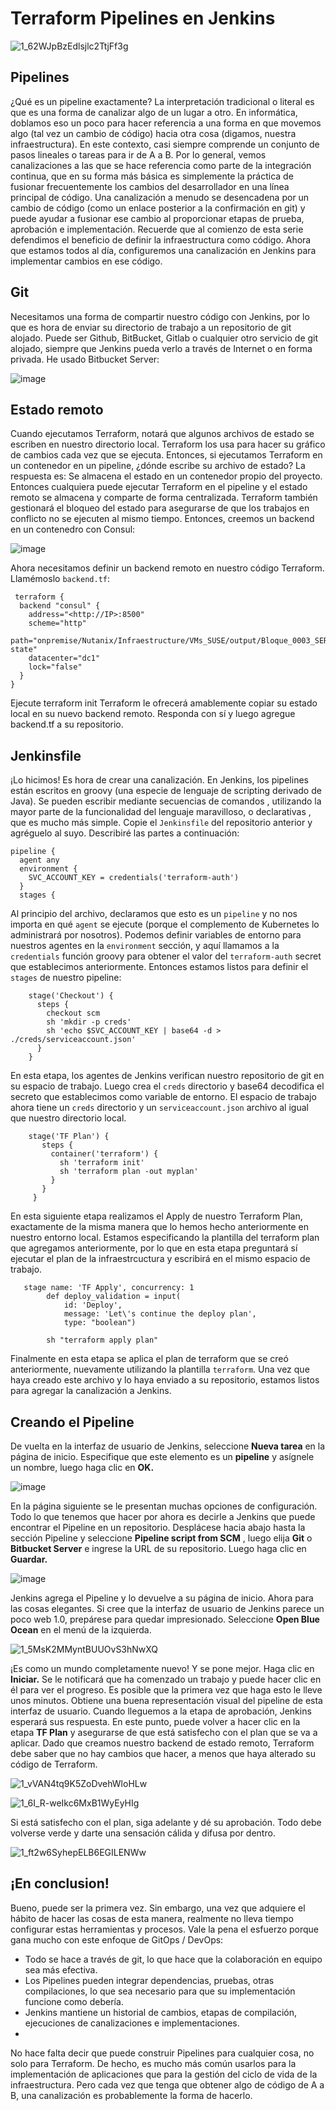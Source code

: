 # Terraform Pipelines en Jenkins

![1_62WJpBzEdlsjlc2TtjFf3g](https://user-images.githubusercontent.com/18565089/124832596-dfc90800-df4a-11eb-8e0f-6dbe321a2648.jpeg)

## Pipelines
¿Qué es un pipeline exactamente? La interpretación tradicional o literal es que es una forma de canalizar algo de un lugar a otro. En informática, doblamos eso un poco para hacer referencia a una forma en que movemos algo (tal vez un cambio de código) hacia otra cosa (digamos, nuestra infraestructura). En este contexto, casi siempre comprende un conjunto de pasos lineales o tareas para ir de A a B.
Por lo general, vemos canalizaciones a las que se hace referencia como parte de la integración continua, que en su forma más básica es simplemente la práctica de fusionar frecuentemente los cambios del desarrollador en una línea principal de código. Una canalización a menudo se desencadena por un cambio de código (como un enlace posterior a la confirmación en git) y puede ayudar a fusionar ese cambio al proporcionar etapas de prueba, aprobación e implementación.
Recuerde que al comienzo de esta serie defendimos el beneficio de definir la infraestructura como código. Ahora que estamos todos al día, configuremos una canalización en Jenkins para implementar cambios en ese código.


## Git
Necesitamos una forma de compartir nuestro código con Jenkins, por lo que es hora de enviar su directorio de trabajo a un repositorio de git alojado. Puede ser Github, BitBucket, Gitlab o cualquier otro servicio de git alojado, siempre que Jenkins pueda verlo a través de Internet o en forma privada. He usado Bitbucket Server:

![image](https://user-images.githubusercontent.com/18565089/124945770-7560a800-dfdc-11eb-9281-86afcf1642ef.png)


## Estado remoto
Cuando ejecutamos Terraform, notará que algunos archivos de estado se escriben en nuestro directorio local. Terraform los usa para hacer su gráfico de cambios cada vez que se ejecuta. Entonces, si ejecutamos Terraform en un contenedor en un pipeline, ¿dónde escribe su archivo de estado?
La respuesta es: Se almacena el estado en un contenedor propio del proyecto. Entonces cualquiera puede ejecutar Terraform en el pipeline y el estado remoto se almacena y comparte de forma centralizada. Terraform también gestionará el bloqueo del estado para asegurarse de que los trabajos en conflicto no se ejecuten al mismo tiempo.
Entonces, creemos un backend en un contenedro con Consul:

![image](https://user-images.githubusercontent.com/18565089/124945420-1d29a600-dfdc-11eb-995e-88917b2e1e90.png)


Ahora necesitamos definir un backend remoto en nuestro código Terraform. Llamémoslo ```backend.tf```:

```
 terraform {
  backend "consul" {
    address="<http://IP>:8500"
    scheme="http"
    path="onpremise/Nutanix/Infraestructure/VMs_SUSE/output/Bloque_0003_SERVER/terraform-state"
    datacenter="dc1"
    lock="false"
  }
}
```
Ejecute terraform init Terraform le ofrecerá amablemente copiar su estado local en su nuevo backend remoto. Responda con sí y luego agregue backend.tf a su repositorio.

## Jenkinsfile
¡Lo hicimos! Es hora de crear una canalización. En Jenkins, los pipelines están escritos en groovy (una especie de lenguaje de scripting derivado de Java). Se pueden escribir mediante secuencias de comandos , utilizando la mayor parte de la funcionalidad del lenguaje maravilloso, o declarativas , que es mucho más simple. Copie el ```Jenkinsfile``` del repositorio anterior y agréguelo al suyo. Describiré las partes a continuación:
```    
pipeline {
  agent any
  environment {
    SVC_ACCOUNT_KEY = credentials('terraform-auth')
  }
  stages {
``` 

Al principio del archivo, declaramos que esto es un ```pipeline``` y no nos importa en qué ```agent``` se ejecute (porque el complemento de Kubernetes lo administrará por nosotros). Podemos definir variables de entorno para nuestros agentes en la ```environment``` sección, y aquí llamamos a la ```credentials``` función groovy para obtener el valor del ```terraform-auth``` secret que establecimos anteriormente. Entonces estamos listos para definir el ```stages``` de nuestro pipeline:
```  
    stage('Checkout') {
      steps {
        checkout scm
        sh 'mkdir -p creds'
        sh 'echo $SVC_ACCOUNT_KEY | base64 -d > ./creds/serviceaccount.json'
      }
    }
``` 
En esta etapa, los agentes de Jenkins verifican nuestro repositorio de git en su espacio de trabajo. Luego crea el ```creds``` directorio y base64 decodifica el secreto que establecimos como variable de entorno. El espacio de trabajo ahora tiene un ```creds``` directorio y un ```serviceaccount.json``` archivo al igual que nuestro directorio local.
```
    stage('TF Plan') {
       steps {
         container('terraform') {
           sh 'terraform init'
           sh 'terraform plan -out myplan'
         }
       }
     }
``` 

En esta siguiente etapa realizamos el Apply de nuestro Terraform Plan, exactamente de la misma manera que lo hemos hecho anteriormente en nuestro entorno local. Estamos especificando la plantilla del terraform plan que agregamos anteriormente, por lo que en esta etapa preguntará sí ejecutar el plan de la infraestrcuctura y escribirá en el mismo espacio de trabajo.

```
   stage name: 'TF Apply', concurrency: 1
        def deploy_validation = input(
            id: 'Deploy',
            message: 'Let\'s continue the deploy plan',
            type: "boolean")

        sh "terraform apply plan"
```

Finalmente en esta etapa se aplica el plan de terraform que se creó anteriormente, nuevamente utilizando la plantilla ```terraform```.
Una vez que haya creado este archivo y lo haya enviado a su repositorio, estamos listos para agregar la canalización a Jenkins.

## Creando el Pipeline
De vuelta en la interfaz de usuario de Jenkins, seleccione **Nueva tarea** en la página de inicio. Especifique que este elemento es un **pipeline** y asígnele un nombre, luego haga clic en **OK.**

![image](https://user-images.githubusercontent.com/18565089/124942780-ee123500-dfd9-11eb-8876-f4e87109ad60.png)


En la página siguiente se le presentan muchas opciones de configuración. Todo lo que tenemos que hacer por ahora es decirle a Jenkins que puede encontrar el Pipeline en un repositorio. Desplácese hacia abajo hasta la sección Pipeline y seleccione **Pipeline script from SCM** , luego elija **Git** o **Bitbucket Server** e ingrese la URL de su repositorio. Luego haga clic en **Guardar.**

![image](https://user-images.githubusercontent.com/18565089/124943501-89a3a580-dfda-11eb-8138-79ad804b3b15.png)


Jenkins agrega el Pipeline y lo devuelve a su página de inicio. Ahora para las cosas elegantes. Si cree que la interfaz de usuario de Jenkins parece un poco web 1.0, prepárese para quedar impresionado. Seleccione **Open Blue Ocean** en el menú de la izquierda.

![1_5MsK2MMyntBUUOvS3hNwXQ](https://user-images.githubusercontent.com/18565089/124943624-a8a23780-dfda-11eb-8530-ca8cc1bae534.png)


¡Es como un mundo completamente nuevo! Y se pone mejor. Haga clic en **Iniciar.** Se le notificará que ha comenzado un trabajo y puede hacer clic en él para ver el progreso. Es posible que la primera vez que haga esto le lleve unos minutos.
Obtiene una buena representación visual del pipeline de esta interfaz de usuario. Cuando lleguemos a la etapa de aprobación, Jenkins esperará sus respuesta. En este punto, puede volver a hacer clic en la etapa **TF Plan** y asegurarse de que está satisfecho con el plan que se va a aplicar. Dado que creamos nuestro backend de estado remoto, Terraform debe saber que no hay cambios que hacer, a menos que haya alterado su código de Terraform.

![1_vVAN4tq9K5ZoDvehWloHLw](https://user-images.githubusercontent.com/18565089/124944238-25cdac80-dfdb-11eb-8fc4-047234b07daf.png)


![1_6I_R-weIkc6MxB1WyEyHIg](https://user-images.githubusercontent.com/18565089/124944367-40078a80-dfdb-11eb-9059-0ac50eb9ef42.png)


Si está satisfecho con el plan, siga adelante y dé su aprobación. Todo debe volverse verde y darte una sensación cálida y difusa por dentro.


![1_ft2w6SyhepELB6EGILENWw](https://user-images.githubusercontent.com/18565089/124944495-5a416880-dfdb-11eb-80d0-6f1bfb9be68f.png)


## ¡En conclusion!

Bueno, puede ser la primera vez. Sin embargo, una vez que adquiere el hábito de hacer las cosas de esta manera, realmente no lleva tiempo configurar estas herramientas y procesos. Vale la pena el esfuerzo porque gana mucho con este enfoque de GitOps / DevOps:
- Todo se hace a través de git, lo que hace que la colaboración en equipo sea más efectiva.
- Los Pipelines pueden integrar dependencias, pruebas, otras compilaciones, lo que sea necesario para que su implementación funcione como debería.
- Jenkins mantiene un historial de cambios, etapas de compilación, ejecuciones de canalizaciones e implementaciones.
- 
No hace falta decir que puede construir Pipelines para cualquier cosa, no solo para Terraform. De hecho, es mucho más común usarlos para la implementación de aplicaciones que para la gestión del ciclo de vida de la infraestructura. Pero cada vez que tenga que obtener algo de código de A a B, una canalización es probablemente la forma de hacerlo.


